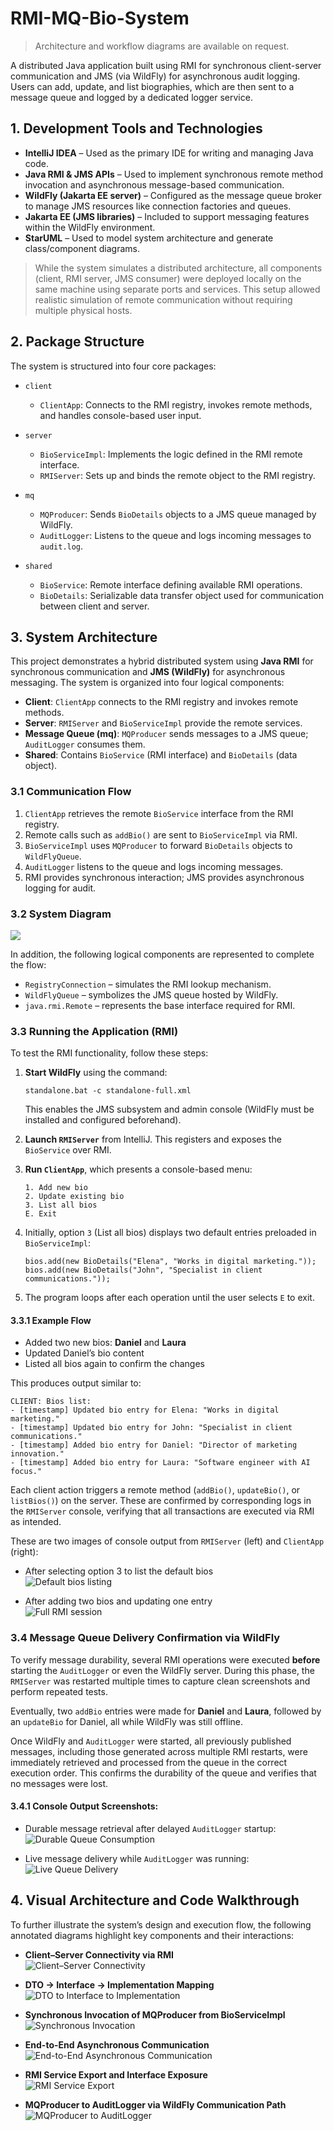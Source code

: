 # RMI-MQ-Bio-System

> Architecture and workflow diagrams are available on request.


A distributed Java application built using RMI for synchronous client-server communication and JMS (via WildFly) for asynchronous audit logging. Users can add, update, and list biographies, which are then sent to a message queue and logged by a dedicated logger service.

## 1. Development Tools and Technologies

- **IntelliJ IDEA** – Used as the primary IDE for writing and managing Java code.
- **Java RMI & JMS APIs** – Used to implement synchronous remote method invocation and asynchronous message-based communication.
- **WildFly (Jakarta EE server)** – Configured as the message queue broker to manage JMS resources like connection factories and queues.
- **Jakarta EE (JMS libraries)** – Included to support messaging features within the WildFly environment.
- **StarUML** – Used to model system architecture and generate class/component diagrams.

> While the system simulates a distributed architecture, all components (client, RMI server, JMS consumer) were deployed locally on the same machine using separate ports and services. This setup allowed realistic simulation of remote communication without requiring multiple physical hosts.

## 2. Package Structure

The system is structured into four core packages:

- `client`
  - `ClientApp`: Connects to the RMI registry, invokes remote methods, and handles console-based user input.

- `server`
  - `BioServiceImpl`: Implements the logic defined in the RMI remote interface.
  - `RMIServer`: Sets up and binds the remote object to the RMI registry.

- `mq`
  - `MQProducer`: Sends `BioDetails` objects to a JMS queue managed by WildFly.
  - `AuditLogger`: Listens to the queue and logs incoming messages to `audit.log`.

- `shared`
  - `BioService`: Remote interface defining available RMI operations.
  - `BioDetails`: Serializable data transfer object used for communication between client and server.

## 3. System Architecture

This project demonstrates a hybrid distributed system using **Java RMI** for synchronous communication and **JMS (WildFly)** for asynchronous messaging. The system is organized into four logical components:

- **Client**: `ClientApp` connects to the RMI registry and invokes remote methods.
- **Server**: `RMIServer` and `BioServiceImpl` provide the remote services.
- **Message Queue (mq)**: `MQProducer` sends messages to a JMS queue; `AuditLogger` consumes them.
- **Shared**: Contains `BioService` (RMI interface) and `BioDetails` (data object).

### 3.1 Communication Flow

1. `ClientApp` retrieves the remote `BioService` interface from the RMI registry.
2. Remote calls such as `addBio()` are sent to `BioServiceImpl` via RMI.
3. `BioServiceImpl` uses `MQProducer` to forward `BioDetails` objects to `WildFlyQueue`.
4. `AuditLogger` listens to the queue and logs incoming messages.
5. RMI provides synchronous interaction; JMS provides asynchronous logging for audit.

### 3.2 System Diagram

![](./img/class-diagram-rmi-mq-bio.jpg)

In addition, the following logical components are represented to complete the flow:

- `RegistryConnection` – simulates the RMI lookup mechanism.
- `WildFlyQueue` – symbolizes the JMS queue hosted by WildFly.
- `java.rmi.Remote` – represents the base interface required for RMI.

### 3.3 Running the Application (RMI)

To test the RMI functionality, follow these steps:

1. **Start WildFly** using the command:

    ```  
    standalone.bat -c standalone-full.xml  
    ```  
   This enables the JMS subsystem and admin console (WildFly must be installed and configured beforehand).

2. **Launch `RMIServer`** from IntelliJ. This registers and exposes the `BioService` over RMI.

3. **Run `ClientApp`**, which presents a console-based menu:

    ```  
    1. Add new bio    
    2. Update existing bio    
    3. List all bios    
    E. Exit    
    ```  

4. Initially, option `3` (List all bios) displays two default entries preloaded in `BioServiceImpl`:

    ```text  
    bios.add(new BioDetails("Elena", "Works in digital marketing."));  
    bios.add(new BioDetails("John", "Specialist in client communications."));  
    ```  
5. The program loops after each operation until the user selects `E` to exit.

#### 3.3.1 Example Flow

- Added two new bios: **Daniel** and **Laura**
- Updated Daniel’s bio content
- Listed all bios again to confirm the changes

This produces output similar to:

```  
CLIENT: Bios list:  
- [timestamp] Updated bio entry for Elena: "Works in digital marketing."  
- [timestamp] Updated bio entry for John: "Specialist in client communications."  
- [timestamp] Added bio entry for Daniel: "Director of marketing innovation."  
- [timestamp] Added bio entry for Laura: "Software engineer with AI focus."  
```  

Each client action triggers a remote method (`addBio()`, `updateBio()`, or `listBios()`) on the server. These are confirmed by corresponding logs in the `RMIServer` console, verifying that all transactions are executed via RMI as intended.

These are two images of console output from `RMIServer` (left) and `ClientApp` (right):

- After selecting option 3 to list the default bios    
  ![Default bios listing](./img/option_3.png)

- After adding two bios and updating one entry    
  ![Full RMI session](./img/adding_two_bios_updating_one.png)

### 3.4 Message Queue Delivery Confirmation via WildFly

To verify message durability, several RMI operations were executed **before** starting the `AuditLogger` or even the WildFly server. During this phase, the `RMIServer` was restarted multiple times to capture clean screenshots and perform repeated tests.

Eventually, two `addBio` entries were made for **Daniel** and **Laura**, followed by an `updateBio` for Daniel, all while WildFly was still offline.

Once WildFly and `AuditLogger` were started, all previously published messages, including those generated across multiple RMI restarts, were immediately retrieved and processed from the queue in the correct execution order. This confirms the durability of the queue and verifies that no messages were lost.

#### 3.4.1 Console Output Screenshots:

- Durable message retrieval after delayed `AuditLogger` startup:    
  ![Durable Queue Consumption](./img/confirming_retrieval_while_offline.png)


- Live message delivery while `AuditLogger` was running:    
  ![Live Queue Delivery](./img/live_message_delivery.png)

## 4. Visual Architecture and Code Walkthrough

To further illustrate the system’s design and execution flow, the following annotated diagrams highlight key components and their interactions:

- **Client–Server Connectivity via RMI**  
  ![Client–Server Connectivity](./img/client_server_connectivity_rmi.png)

- **DTO → Interface → Implementation Mapping**  
  ![DTO to Interface to Implementation](./img/dto_to_interfece_to_implementation_mapping.png)

- **Synchronous Invocation of MQProducer from BioServiceImpl**  
  ![Synchronous Invocation](./img/synchronous_invocation_of_mqproducer.send_from_bioserviceimpl.png)

- **End-to-End Asynchronous Communication**  
  ![End-to-End Asynchronous Communication](./img/end_to_end_assynchronous_communication.png)

- **RMI Service Export and Interface Exposure**  
  ![RMI Service Export](./img/rmi_service_export_and_interface_exposure.png)

- **MQProducer to AuditLogger via WildFly Communication Path**  
  ![MQProducer to AuditLogger](./img/mqproducer_to_auditlogger_via_wildfly_communication_path.png)
